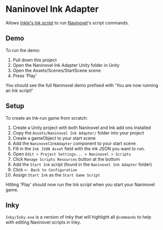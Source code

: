 # Naninovel Ink Adapter

Allows [Inkle's Ink script](https://www.inklestudios.com/ink/) to run [Navinovel](https://naninovel.com)'s script commands.

## Demo

To run the demo:
1. Pull down this project
2. Open the Naninovel Ink Adapter Unity folder in Unity
3. Open the Assets/Scenes/StartScene scene
4. Press 'Play'

You should see the full Naninovel demo prefixed with 'You are now running an Ink script!'

## Setup

To create an Ink-run game from scratch:
1. Create a Unity project with both Naninovel and Ink add ons installed
2. Copy the `Assets/Naninovel Ink Adapter/` folder into your project
3. Create a gameObject to your start scene
4. Add the `NaninovelInkAdapter` component to your start scene
3. Fill in the `Ink JSON Asset` field with the ink JSON you want to run.
4. Open `Edit > Project Settings... > Naninovel > Scripts`
5. Click `Manage Scripts Resources` button at the bottom
6. Add the `Start Ink` script (found in the `Naninovel Ink Adapter` folder)
7. Click `<- Back to Configuration`
8. Assign `Start Ink` as the `Start Game Script`

Hitting 'Play' should now run the Ink script when you start your Naninovel game.

## Inky

`Inky/Inky.exe` is a version of Inky that will highlight all `@commands` to help with editing Navinovel scripts in Inky.

